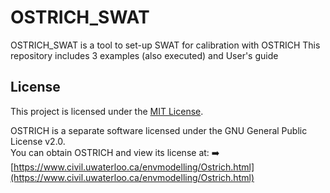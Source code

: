 # OSTRICH_SWAT
OSTRICH_SWAT is a tool to set-up SWAT for calibration with OSTRICH
This repository includes 3 examples (also executed) and User's guide

## License

This project is licensed under the [MIT License](LICENSE).

OSTRICH is a separate software licensed under the GNU General Public License v2.0.  
You can obtain OSTRICH and view its license at:
➡️ [https://www.civil.uwaterloo.ca/envmodelling/Ostrich.html](https://www.civil.uwaterloo.ca/envmodelling/Ostrich.html)
